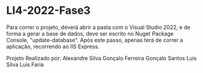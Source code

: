 # LI4-2022-Fase3
 
 Para correr o projeto, deverá abrir a pasta com o Visual Studio 2022, e de forma a gerar a base de dados, deve ser escrito no Nuget Package Console, "update-database". Após este passo, apenas terá de correr a aplicação, recorrendo ao IIS Express.
 
 
 
Projeto Realizado por:
Alexandre Silva
Gonçalo Ferreira
Gonçalo Santos
Luis Silva
Luis Faria





